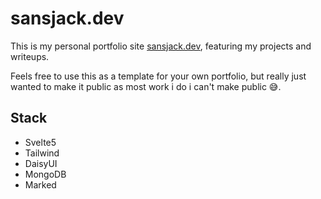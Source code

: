 # sansjack.dev
This is my personal portfolio site [sansjack.dev](https://sansjack.dev), featuring my projects and writeups.

Feels free to use this as a template for your own portfolio, but really just wanted to make it public as most work i do i can't make public 😅.

## Stack
- Svelte5
- Tailwind
- DaisyUI
- MongoDB
- Marked
